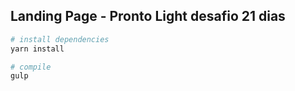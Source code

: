 ## Landing Page - Pronto Light desafio 21 dias

``` bash
# install dependencies
yarn install

# compile
gulp
